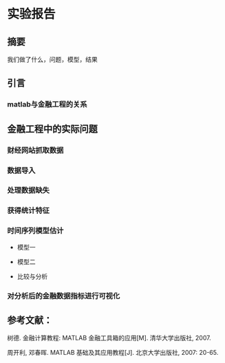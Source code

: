 # 实验报告

## 摘要

我们做了什么，问题，模型，结果

## 引言

### matlab与金融工程的关系

## 金融工程中的实际问题

### 财经网站抓取数据

### 数据导入

### 处理数据缺失

### 获得统计特征

### 时间序列模型估计

* 模型一

* 模型二

* 比较与分析





### 对分析后的金融数据指标进行可视化



## 参考文献：
树德. 金融计算教程: MATLAB 金融工具箱的应用[M]. 清华大学出版社, 2007.


周开利, 邓春晖. MATLAB 基础及其应用教程[J]. 北京大学出版社, 2007: 20-65.
